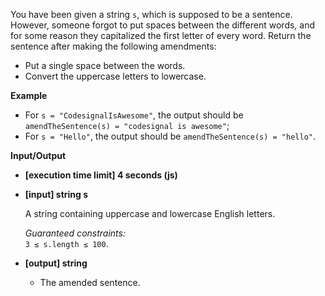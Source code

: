 You have been given a string `s`, which is supposed to be a sentence. However, someone forgot to put spaces between the different words, and for some reason they capitalized the first letter of every word. Return the sentence after making the following amendments:

- Put a single space between the words.
- Convert the uppercase letters to lowercase.

**Example**

- For `s = "CodesignalIsAwesome"`, the output should be
  `amendTheSentence(s) = "codesignal is awesome"`;
- For `s = "Hello"`, the output should be
  `amendTheSentence(s) = "hello"`.

**Input/Output**

- **[execution time limit] 4 seconds (js)**

- **[input] string s**

  A string containing uppercase and lowercase English letters.

  _Guaranteed constraints:_  
  `3 ≤ s.length ≤ 100`.

- **[output] string**

  - The amended sentence.
